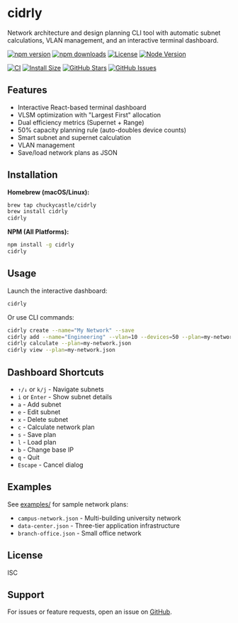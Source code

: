 # cidrly

Network architecture and design planning CLI tool with automatic subnet calculations, VLAN management, and an interactive terminal dashboard.

[![npm version](https://img.shields.io/npm/v/cidrly)](https://www.npmjs.com/package/cidrly)
[![npm downloads](https://img.shields.io/npm/dm/cidrly)](https://www.npmjs.com/package/cidrly)
[![License](https://img.shields.io/npm/l/cidrly)](https://github.com/chuckycastle/cidrly/blob/main/LICENSE)
[![Node Version](https://img.shields.io/node/v/cidrly)](https://nodejs.org)

[![CI](https://img.shields.io/github/actions/workflow/status/chuckycastle/cidrly/ci.yml?label=CI)](https://github.com/chuckycastle/cidrly/actions)
[![Install Size](https://img.shields.io/badge/dynamic/json?url=https://packagephobia.com/v2/api.json?p=cidrly&query=$.install.pretty&label=install%20size)](https://packagephobia.com/result?p=cidrly)
[![GitHub Stars](https://img.shields.io/github/stars/chuckycastle/cidrly)](https://github.com/chuckycastle/cidrly/stargazers)
[![GitHub Issues](https://img.shields.io/github/issues/chuckycastle/cidrly)](https://github.com/chuckycastle/cidrly/issues)

## Features

- Interactive React-based terminal dashboard
- VLSM optimization with "Largest First" allocation
- Dual efficiency metrics (Supernet + Range)
- 50% capacity planning rule (auto-doubles device counts)
- Smart subnet and supernet calculation
- VLAN management
- Save/load network plans as JSON

## Installation

**Homebrew (macOS/Linux):**

```bash
brew tap chuckycastle/cidrly
brew install cidrly
cidrly
```

**NPM (All Platforms):**

```bash
npm install -g cidrly
cidrly
```

## Usage

Launch the interactive dashboard:

```bash
cidrly
```

Or use CLI commands:

```bash
cidrly create --name="My Network" --save
cidrly add --name="Engineering" --vlan=10 --devices=50 --plan=my-network.json
cidrly calculate --plan=my-network.json
cidrly view --plan=my-network.json
```

## Dashboard Shortcuts

- `↑/↓` or `k/j` - Navigate subnets
- `i` or `Enter` - Show subnet details
- `a` - Add subnet
- `e` - Edit subnet
- `x` - Delete subnet
- `c` - Calculate network plan
- `s` - Save plan
- `l` - Load plan
- `b` - Change base IP
- `q` - Quit
- `Escape` - Cancel dialog

## Examples

See [examples/](examples/) for sample network plans:

- `campus-network.json` - Multi-building university network
- `data-center.json` - Three-tier application infrastructure
- `branch-office.json` - Small office network

## License

ISC

## Support

For issues or feature requests, open an issue on [GitHub](https://github.com/chuckycastle/cidrly/issues).
